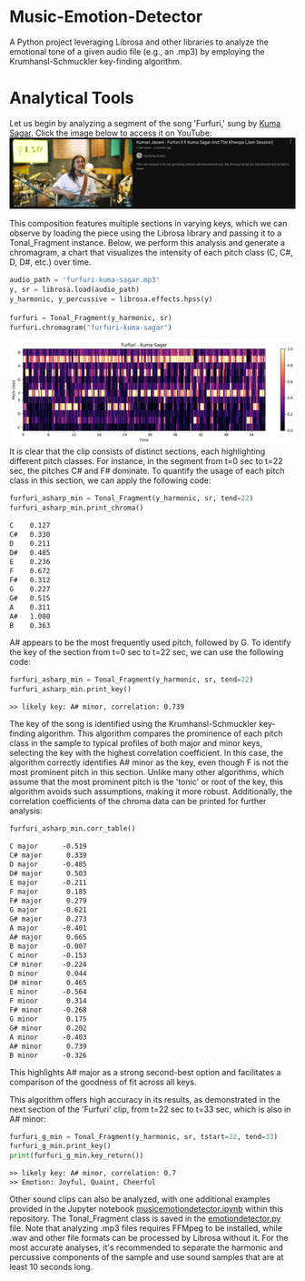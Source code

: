 # Music-Emotion-Detector
A Python project leveraging Librosa and other libraries to analyze the emotional tone of a given audio file (e.g., an .mp3) by employing the Krumhansl-Schmuckler key-finding algorithm.

# Analytical Tools
Let us begin by analyzing a segment of the song 'Furfuri,' sung by [Kuma Sagar](https://www.google.com/search?q=Kuma+sagar&client=ubuntu&hs=HRz&sca_esv=5a31cca9ef420a11&channel=fs&ei=jou8Z6OpDY_c2roPw8CNoQU&ved=0ahUKEwijqMvDy9yLAxUPrlYBHUNgI1QQ4dUDCA8&uact=5&oq=Kuma+sagar&gs_lp=Egxnd3Mtd2l6LXNlcnAiCkt1bWEgc2FnYXIyBxAAGIAEGBMyBxAAGIAEGBMyBxAAGIAEGBMyBxAAGIAEGBMyBxAAGIAEGBMyBxAAGIAEGBMyBxAAGIAEGBMyBxAAGIAEGBMyBxAAGIAEGBMyBxAAGIAEGBNIzB1Q6QhYhxtwAXgBkAEAmAHnAaAB7w-qAQUwLjUuNbgBA8gBAPgBAZgCCqACthGoAgDCAg4QABiABBixAxiDARiKBcICCxAAGIAEGLEDGIMBwgILEAAYgAQYsQMYigXCAggQABiABBixA8ICChAAGIAEGEMYigXCAgUQABiABJgDBvEFH18sTtkJ8c6SBwQyLTEwoAeJHw&sclient=gws-wiz-serp). Click the image below to access it on YouTube:
[<img src="furfuri-kuma-sagar_YT_link.png">](https://youtu.be/sCQDGs7W6mE?si=pT1_AbXhBbzEEgpt)

This composition features multiple sections in varying keys, which we can observe by loading the piece using the Librosa library and passing it to a Tonal_Fragment instance. Below, we perform this analysis and generate a chromagram, a chart that visualizes the intensity of each pitch class (C, C#, D, D#, etc.) over time.

```python
audio_path = 'furfuri-kuma-sagar.mp3'
y, sr = librosa.load(audio_path)
y_harmonic, y_percussive = librosa.effects.hpss(y)

furfuri = Tonal_Fragment(y_harmonic, sr)
furfuri.chromagram("furfuri-kuma-sagar")
```
[<img src="furfuri_chromagram.png">](https://github.com/Youbraj/YouTube-Music-Emotion-Detector/blob/main/furfuri_chromagram.png)
It is clear that the clip consists of distinct sections, each highlighting different pitch classes. For instance, in the segment from t=0 sec to t=22 sec, the pitches C# and F# dominate. To quantify the usage of each pitch class in this section, we can apply the following code:

```python
furfuri_asharp_min = Tonal_Fragment(y_harmonic, sr, tend=22)
furfuri_asharp_min.print_chroma()
```
```
C 	 0.127
C# 	 0.330
D 	 0.211
D# 	 0.485
E 	 0.236
F 	 0.672
F# 	 0.312
G 	 0.227
G# 	 0.515
A 	 0.311
A# 	 1.000
B 	 0.363
```
A# appears to be the most frequently used pitch, followed by G. To identify the key of the section from t=0 sec to t=22 sec, we can use the following code:
```python
furfuri_asharp_min = Tonal_Fragment(y_harmonic, sr, tend=22)
furfuri_asharp_min.print_key()
```
```
>> likely key: A# minor, correlation: 0.739
```
The key of the song is identified using the Krumhansl-Schmuckler key-finding algorithm. This algorithm compares the prominence of each pitch class in the sample to typical profiles of both major and minor keys, selecting the key with the highest correlation coefficient. In this case, the algorithm correctly identifies A# minor as the key, even though F is not the most prominent pitch in this section. Unlike many other algorithms, which assume that the most prominent pitch is the 'tonic' or root of the key, this algorithm avoids such assumptions, making it more robust. Additionally, the correlation coefficients of the chroma data can be printed for further analysis:
```python
furfuri_asharp_min.corr_table()
```
```
C major 	 -0.519
C# major 	  0.339
D major 	 -0.485
D# major 	  0.503
E major 	 -0.211
F major 	  0.185
F# major 	  0.279
G major 	 -0.621
G# major 	  0.273
A major 	 -0.401
A# major 	  0.665
B major 	 -0.007
C minor 	 -0.153
C# minor 	 -0.224
D minor 	  0.044
D# minor 	  0.465
E minor 	 -0.564
F minor 	  0.314
F# minor 	 -0.268
G minor 	  0.175
G# minor 	  0.202
A minor 	 -0.403
A# minor 	  0.739
B minor 	 -0.326
```
This highlights A# major as a strong second-best option and facilitates a comparison of the goodness of fit across all keys.

This algorithm offers high accuracy in its results, as demonstrated in the next section of the 'Furfuri' clip, from t=22 sec to t=33 sec, which is also in A# minor:
```python
furfuri_g_min = Tonal_Fragment(y_harmonic, sr, tstart=22, tend=33)
furfuri_g_min.print_key()
print(furfuri_g_min.key_return())
```
```
>> likely key: A# minor, correlation: 0.7
>> Emotion: Joyful, Quaint, Cheerful
```
Other sound clips can also be analyzed, with one additional examples provided in the Jupyter notebook [musicemotiondetector.ipynb](https://github.com/Youbraj/YouTube-Music-Emotion-Detector/blob/main/musicemotiondetector.ipynb) within this repository. The Tonal_Fragment class is saved in the [emotiondetector.py](https://github.com/Youbraj/YouTube-Music-Emotion-Detector/blob/main/emotiondetector.py) file. Note that analyzing .mp3 files requires FFMpeg to be installed, while .wav and other file formats can be processed by Librosa without it. For the most accurate analyses, it's recommended to separate the harmonic and percussive components of the sample and use sound samples that are at least 10 seconds long.
